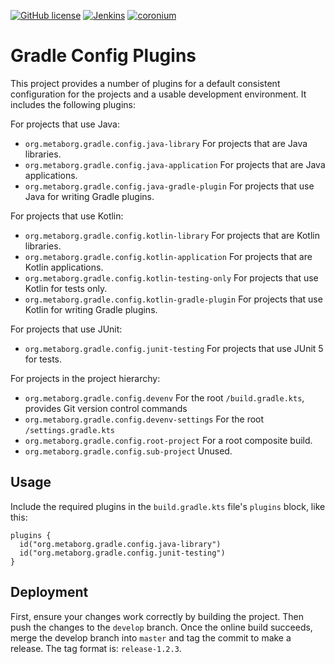 [![GitHub license](https://img.shields.io/github/license/metaborg/gradle.config)](https://github.com/metaborg/pie/blob/master/LICENSE)
[![Jenkins](https://img.shields.io/jenkins/build/https/buildfarm.metaborg.org/job/metaborg/job/gradle.config/job/master)](https://buildfarm.metaborg.org/job/metaborg/job/pie/job/master/lastBuild)
[![coronium](https://img.shields.io/maven-metadata/v?label=gradle.config&metadataUrl=https%3A%2F%2Fartifacts.metaborg.org%2Fcontent%2Frepositories%2Freleases%2Forg%2Fmetaborg%2Fgradle.config%2Fmaven-metadata.xml)](https://mvnrepository.com/artifact/org.metaborg/coronium?repo=metaborg-releases)


# Gradle Config Plugins
This project provides a number of plugins for a default consistent configuration
for the projects and a usable development environment. It includes the following
plugins:

For projects that use Java:

- `org.metaborg.gradle.config.java-library`
  For projects that are Java libraries.
- `org.metaborg.gradle.config.java-application`
  For projects that are Java applications.
- `org.metaborg.gradle.config.java-gradle-plugin`
  For projects that use Java for writing Gradle plugins.

For projects that use Kotlin:

- `org.metaborg.gradle.config.kotlin-library`
  For projects that are Kotlin libraries.
- `org.metaborg.gradle.config.kotlin-application`
  For projects that are Kotlin applications.
- `org.metaborg.gradle.config.kotlin-testing-only`
  For projects that use Kotlin for tests only.
- `org.metaborg.gradle.config.kotlin-gradle-plugin`
  For projects that use Kotlin for writing Gradle plugins.

For projects that use JUnit:

- `org.metaborg.gradle.config.junit-testing`
  For projects that use JUnit 5 for tests.

For projects in the project hierarchy:

- `org.metaborg.gradle.config.devenv`
  For the root `/build.gradle.kts`, provides Git version control commands
- `org.metaborg.gradle.config.devenv-settings`
  For the root `/settings.gradle.kts`
- `org.metaborg.gradle.config.root-project`
  For a root composite build.
- `org.metaborg.gradle.config.sub-project`
  Unused.


## Usage
Include the required plugins in the `build.gradle.kts` file's `plugins` block,
like this:

    plugins {
      id("org.metaborg.gradle.config.java-library")
      id("org.metaborg.gradle.config.junit-testing")
    }


## Deployment
First, ensure your changes work correctly by building the project.
Then push the changes to the `develop` branch.
Once the online build succeeds, merge the develop branch into `master` and tag the commit to make a release.
The tag format is: `release-1.2.3`.
